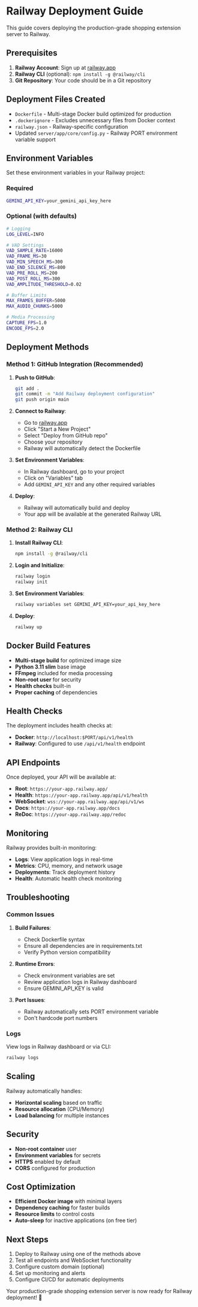 # Railway Deployment Guide

This guide covers deploying the production-grade shopping extension server to Railway.

## Prerequisites

1. **Railway Account**: Sign up at [railway.app](https://railway.app)
2. **Railway CLI** (optional): `npm install -g @railway/cli`
3. **Git Repository**: Your code should be in a Git repository

## Deployment Files Created

- `Dockerfile` - Multi-stage Docker build optimized for production
- `.dockerignore` - Excludes unnecessary files from Docker context
- `railway.json` - Railway-specific configuration
- Updated `server/app/core/config.py` - Railway PORT environment variable support

## Environment Variables

Set these environment variables in your Railway project:

### Required
```bash
GEMINI_API_KEY=your_gemini_api_key_here
```

### Optional (with defaults)
```bash
# Logging
LOG_LEVEL=INFO

# VAD Settings
VAD_SAMPLE_RATE=16000
VAD_FRAME_MS=30
VAD_MIN_SPEECH_MS=300
VAD_END_SILENCE_MS=800
VAD_PRE_ROLL_MS=200
VAD_POST_ROLL_MS=300
VAD_AMPLITUDE_THRESHOLD=0.02

# Buffer Limits
MAX_FRAMES_BUFFER=5000
MAX_AUDIO_CHUNKS=5000

# Media Processing
CAPTURE_FPS=1.0
ENCODE_FPS=2.0
```

## Deployment Methods

### Method 1: GitHub Integration (Recommended)

1. **Push to GitHub**:
   ```bash
   git add .
   git commit -m "Add Railway deployment configuration"
   git push origin main
   ```

2. **Connect to Railway**:
   - Go to [railway.app](https://railway.app)
   - Click "Start a New Project"
   - Select "Deploy from GitHub repo"
   - Choose your repository
   - Railway will automatically detect the Dockerfile

3. **Set Environment Variables**:
   - In Railway dashboard, go to your project
   - Click on "Variables" tab
   - Add `GEMINI_API_KEY` and any other required variables

4. **Deploy**:
   - Railway will automatically build and deploy
   - Your app will be available at the generated Railway URL

### Method 2: Railway CLI

1. **Install Railway CLI**:
   ```bash
   npm install -g @railway/cli
   ```

2. **Login and Initialize**:
   ```bash
   railway login
   railway init
   ```

3. **Set Environment Variables**:
   ```bash
   railway variables set GEMINI_API_KEY=your_api_key_here
   ```

4. **Deploy**:
   ```bash
   railway up
   ```

## Docker Build Features

- **Multi-stage build** for optimized image size
- **Python 3.11 slim** base image
- **FFmpeg** included for media processing
- **Non-root user** for security
- **Health checks** built-in
- **Proper caching** of dependencies

## Health Checks

The deployment includes health checks at:
- **Docker**: `http://localhost:$PORT/api/v1/health`
- **Railway**: Configured to use `/api/v1/health` endpoint

## API Endpoints

Once deployed, your API will be available at:
- **Root**: `https://your-app.railway.app/`
- **Health**: `https://your-app.railway.app/api/v1/health`
- **WebSocket**: `wss://your-app.railway.app/api/v1/ws`
- **Docs**: `https://your-app.railway.app/docs`
- **ReDoc**: `https://your-app.railway.app/redoc`

## Monitoring

Railway provides built-in monitoring:
- **Logs**: View application logs in real-time
- **Metrics**: CPU, memory, and network usage
- **Deployments**: Track deployment history
- **Health**: Automatic health check monitoring

## Troubleshooting

### Common Issues

1. **Build Failures**:
   - Check Dockerfile syntax
   - Ensure all dependencies are in requirements.txt
   - Verify Python version compatibility

2. **Runtime Errors**:
   - Check environment variables are set
   - Review application logs in Railway dashboard
   - Ensure GEMINI_API_KEY is valid

3. **Port Issues**:
   - Railway automatically sets PORT environment variable
   - Don't hardcode port numbers

### Logs

View logs in Railway dashboard or via CLI:
```bash
railway logs
```

## Scaling

Railway automatically handles:
- **Horizontal scaling** based on traffic
- **Resource allocation** (CPU/Memory)
- **Load balancing** for multiple instances

## Security

- **Non-root container** user
- **Environment variables** for secrets
- **HTTPS** enabled by default
- **CORS** configured for production

## Cost Optimization

- **Efficient Docker image** with minimal layers
- **Dependency caching** for faster builds
- **Resource limits** to control costs
- **Auto-sleep** for inactive applications (on free tier)

## Next Steps

1. Deploy to Railway using one of the methods above
2. Test all endpoints and WebSocket functionality
3. Configure custom domain (optional)
4. Set up monitoring and alerts
5. Configure CI/CD for automatic deployments

Your production-grade shopping extension server is now ready for Railway deployment! 🚀
